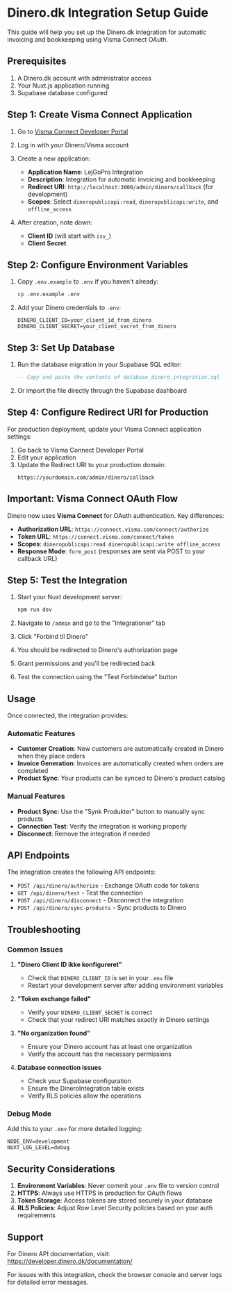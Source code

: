 # Dinero.dk Integration Setup Guide

This guide will help you set up the Dinero.dk integration for automatic invoicing and bookkeeping using Visma Connect OAuth.

## Prerequisites

1. A Dinero.dk account with administrator access
2. Your Nuxt.js application running
3. Supabase database configured

## Step 1: Create Visma Connect Application

1. Go to [Visma Connect Developer Portal](https://oauth.developers.visma.com/)
2. Log in with your Dinero/Visma account
3. Create a new application:
   - **Application Name**: LejGoPro Integration
   - **Description**: Integration for automatic invoicing and bookkeeping
   - **Redirect URI**: `http://localhost:3000/admin/dinero/callback` (for development)
   - **Scopes**: Select `dineropublicapi:read`, `dineropublicapi:write`, and `offline_access`

4. After creation, note down:
   - **Client ID** (will start with `isv_`)
   - **Client Secret**

## Step 2: Configure Environment Variables

1. Copy `.env.example` to `.env` if you haven't already:
   ```bash
   cp .env.example .env
   ```

2. Add your Dinero credentials to `.env`:
   ```env
   DINERO_CLIENT_ID=your_client_id_from_dinero
   DINERO_CLIENT_SECRET=your_client_secret_from_dinero
   ```

## Step 3: Set Up Database

1. Run the database migration in your Supabase SQL editor:
   ```sql
   -- Copy and paste the contents of database_dinero_integration.sql
   ```

2. Or import the file directly through the Supabase dashboard

## Step 4: Configure Redirect URI for Production

For production deployment, update your Visma Connect application settings:

1. Go back to Visma Connect Developer Portal
2. Edit your application
3. Update the Redirect URI to your production domain:
   ```
   https://yourdomain.com/admin/dinero/callback
   ```

## Important: Visma Connect OAuth Flow

Dinero now uses **Visma Connect** for OAuth authentication. Key differences:

- **Authorization URL**: `https://connect.visma.com/connect/authorize`
- **Token URL**: `https://connect.visma.com/connect/token`  
- **Scopes**: `dineropublicapi:read dineropublicapi:write offline_access`
- **Response Mode**: `form_post` (responses are sent via POST to your callback URL)

## Step 5: Test the Integration

1. Start your Nuxt development server:
   ```bash
   npm run dev
   ```

2. Navigate to `/admin` and go to the "Integrationer" tab

3. Click "Forbind til Dinero"

4. You should be redirected to Dinero's authorization page

5. Grant permissions and you'll be redirected back

6. Test the connection using the "Test Forbindelse" button

## Usage

Once connected, the integration provides:

### Automatic Features
- **Customer Creation**: New customers are automatically created in Dinero when they place orders
- **Invoice Generation**: Invoices are automatically created when orders are completed
- **Product Sync**: Your products can be synced to Dinero's product catalog

### Manual Features
- **Product Sync**: Use the "Synk Produkter" button to manually sync products
- **Connection Test**: Verify the integration is working properly
- **Disconnect**: Remove the integration if needed

## API Endpoints

The integration creates the following API endpoints:

- `POST /api/dinero/authorize` - Exchange OAuth code for tokens
- `GET /api/dinero/test` - Test the connection
- `POST /api/dinero/disconnect` - Disconnect the integration
- `POST /api/dinero/sync-products` - Sync products to Dinero

## Troubleshooting

### Common Issues

1. **"Dinero Client ID ikke konfigureret"**
   - Check that `DINERO_CLIENT_ID` is set in your `.env` file
   - Restart your development server after adding environment variables

2. **"Token exchange failed"**
   - Verify your `DINERO_CLIENT_SECRET` is correct
   - Check that your redirect URI matches exactly in Dinero settings

3. **"No organization found"**
   - Ensure your Dinero account has at least one organization
   - Verify the account has the necessary permissions

4. **Database connection issues**
   - Check your Supabase configuration
   - Ensure the DineroIntegration table exists
   - Verify RLS policies allow the operations

### Debug Mode

Add this to your `.env` for more detailed logging:
```env
NODE_ENV=development
NUXT_LOG_LEVEL=debug
```

## Security Considerations

1. **Environment Variables**: Never commit your `.env` file to version control
2. **HTTPS**: Always use HTTPS in production for OAuth flows
3. **Token Storage**: Access tokens are stored securely in your database
4. **RLS Policies**: Adjust Row Level Security policies based on your auth requirements

## Support

For Dinero API documentation, visit: https://developer.dinero.dk/documentation/

For issues with this integration, check the browser console and server logs for detailed error messages.
